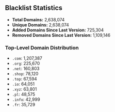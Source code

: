 ## Blacklist Statistics

- **Total Domains:** 2,638,074
- **Unique Domains:** 2,638,074
- **Added Domains Since Last Version:** 725,304
- **Removed Domains Since Last Version:** 1,109,146

### Top-Level Domain Distribution

-  `.com`: 1,207,387
-  `.org`: 225,670
-  `.net`: 160,803
-  `.shop`: 78,120
-  `.top`: 67,594
-  `.io`: 64,051
-  `.xyz`: 63,801
-  `.pl`: 48,575
-  `.info`: 42,999
-  `.fr`: 35,729
